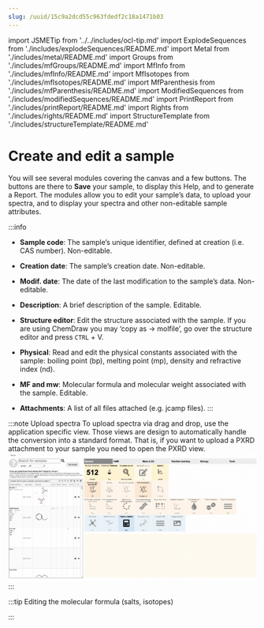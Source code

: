 ```yaml
---
slug: /uuid/15c9a2dcd55c963fdedf2c18a1471b03
---
```


import JSMETip from '../../includes/ocl-tip.md'
import ExplodeSequences from './includes/explodeSequences/README.md'
import Metal from './includes/metal/README.md'
import Groups from './includes/mfGroups/README.md'
import MfInfo from './includes/mfInfo/README.md'
import MfIsotopes from './includes/mfIsotopes/README.md'
import MfParenthesis from './includes/mfParenthesis/README.md'
import ModifiedSequences from './includes/modifiedSequences/README.md'
import PrintReport from './includes/printReport/README.md'
import Rights from './includes/rights/README.md'
import StructureTemplate from './includes/structureTemplate/README.md'

# Create and edit a sample

You will see several modules covering the canvas and a few buttons. The buttons are there to **Save** your sample, to display this Help, and to generate a Report. The modules allow you to edit your sample’s data, to upload your spectra, and to display your spectra and other non-editable sample attributes.

:::info 

- **Sample code**: The sample’s unique identifier, defined at creation \(i.e. CAS number\). Non-editable.

- **Creation date**: The sample’s creation date. Non-editable.

- **Modif. date**: The date of the last modification to the sample’s data. Non-editable.

- **Description**: A brief description of the sample. Editable.

- **Structure editor**: Edit the structure associated with the sample. If you are using ChemDraw you may ‘copy as -&gt; molfile’, go over the structure editor and press `CTRL` + V.

- **Physical**: Read and edit the physical constants associated with the sample: boiling point \(bp\), melting point \(mp\), density and refractive index \(nd\).

- **MF and mw**: Molecular formula and molecular weight associated with the sample. Editable.

- **Attachments**: A list of all files attached \(e.g. jcamp files\).
:::

:::note Upload spectra
To upload spectra via drag and drop, use the application specific view. Those views are design to automatically handle the conversion into a standard format.
That is, if you want to upload a PXRD attachment to your sample you need to open the PXRD view.
![upload spectrum](uploadSpectrum.gif)
:::

<OCLTip/>

<ExplodeSequences/>

<Metal/>

<Groups/>

:::tip Editing the molecular formula (salts, isotopes)

<MfInfo/>
<MfIsotopes/>
<MfParenthesis/>

:::

<ModifiedSequences/>

<PrintReport/>

<Rights/>

<StructureTemplate/>
